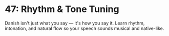 # 47: Rhythm & Tone Tuning

Danish isn't just what you say — it's how you say it. Learn rhythm, intonation, and natural flow so your speech sounds musical and native-like.